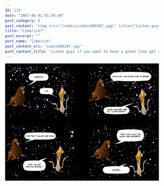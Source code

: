 ```yaml
---
ID: 139
date: "2007-06-01 01:50:49"
post_category: 0
post_content: "<img src=\"/comics/comic060107.jpg\" title=\"Listen guys if you want to have a great time get all your main damies together and write limericks!  If you go around in a circle you'll end up lots of hilarious non-sequiters and vague innuendos.  To those who helped bring this masterpiece to fruition: so long, and thanks for all the amphibrachs!\">/>"
title: "Limerick?"
post_excerpt: ""
post_name: "limerick"
post_content_src: "comic060107.jpg"
post_content_title: "Listen guys if you want to have a great time get all your main damies together and write limericks!  If you go around in a circle you'll end up lots of hilarious non-sequiters and vague innuendos.  To those who helped bring this masterpiece to fruition: so long, and thanks for all the amphibrachs!"
---
```



[![Listen guys if you want to have a great time get all your main damies together and write limericks!  If you go around in a circle you'll end up lots of hilarious non-sequiters and vague innuendos.  To those who helped bring this masterpiece to fruition: so long, and thanks for all the amphibrachs!](/comics-hi-res/comic060107.jpg)](/comics-hi-res/comic060107.jpg)
